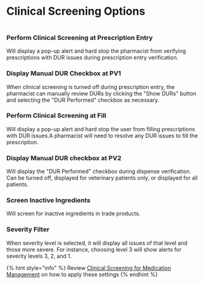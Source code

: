 # Clinical Screening Options

<figure><img src="../../../.gitbook/assets/Screenshot 2024-11-26 at 3.47.15 PM.png" alt=""><figcaption></figcaption></figure>

### Perform Clinical Screening at Prescription Entry

Will display a pop-up alert and hard stop the pharmacist from verifying prescriptions with DUR issues during prescription entry verification.&#x20;

### Display Manual DUR Checkbox at PV1

When clinical screening is turned off during prescription entry, the pharmacist can manually review DURs by clicking the "Show DURs" button and selecting the "DUR Performed" checkbox as necessary.

### Perform Clinical Screening at Fill

Will display a pop-up alert and hard stop the user from filling prescriptions with DUR issues.A pharmacist will need to resolve any DUR issues to fill the prescription.

### Display Manual DUR checkbox at PV2

Will display the "DUR Performed" checkbox during dispense verification. Can be turned off, displayed for veterinary patients only, or displayed for all patients.&#x20;

### Screen Inactive Ingredients

Will screen for inactive ingredients in trade products.&#x20;

### Severity Filter

When severity level is selected, it will display all issues of that level and those more severe. For instance, choosing level 3 will show alerts for severity levels 3, 2, and 1.

{% hint style="info" %}
Review [Clinical Screening for Medication Management](../../../pharmacy/rx-entry-queue/clinical-screening-for-medication-management.md) on how to apply these settings
{% endhint %}
